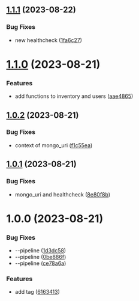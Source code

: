 ## [1.1.1](https://github.com/MaximilianoReyes/cdk-example/compare/v1.1.0...v1.1.1) (2023-08-22)


### Bug Fixes

* new healthcheck ([1fa6c27](https://github.com/MaximilianoReyes/cdk-example/commit/1fa6c27a1946fc24892fe1f8c5b452cb3189d379))

# [1.1.0](https://github.com/MaximilianoReyes/cdk-example/compare/v1.0.2...v1.1.0) (2023-08-21)


### Features

* add functions to inventory and users ([aae4865](https://github.com/MaximilianoReyes/cdk-example/commit/aae48655e90d413beb05a0792b36fd623d3351d8))

## [1.0.2](https://github.com/MaximilianoReyes/cdk-example/compare/v1.0.1...v1.0.2) (2023-08-21)


### Bug Fixes

* context of mongo_uri ([f1c55ea](https://github.com/MaximilianoReyes/cdk-example/commit/f1c55ea92b822183ef7bb8b5ea28ff4c2941381d))

## [1.0.1](https://github.com/MaximilianoReyes/cdk-example/compare/v1.0.0...v1.0.1) (2023-08-21)


### Bug Fixes

* mongo_uri and healthcheck ([8e80f8b](https://github.com/MaximilianoReyes/cdk-example/commit/8e80f8b05c2b46a7567b8ae7fe86c9255d2a137d))

# 1.0.0 (2023-08-21)


### Bug Fixes

* --pipeline ([1d3dc58](https://github.com/MaximilianoReyes/cdk-example/commit/1d3dc58a2796d36c9a768739e821a914a9848a67))
* --pipeline ([0be886f](https://github.com/MaximilianoReyes/cdk-example/commit/0be886f6cde603498baecce92be929c6b6df29a2))
* --pipeline ([ce78a6a](https://github.com/MaximilianoReyes/cdk-example/commit/ce78a6a429fd10d7b77de6637928db23b5684771))


### Features

* add tag ([6163413](https://github.com/MaximilianoReyes/cdk-example/commit/61634130023964df51b7d9d27bd06b87aa50e0ab))
